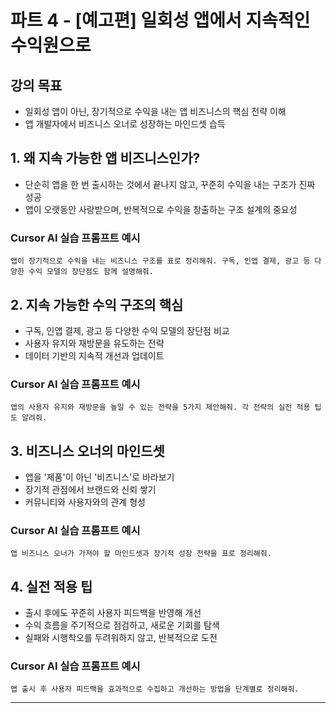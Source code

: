 # 파트 4 - [예고편] 일회성 앱에서 지속적인 수익원으로

## 강의 목표
- 일회성 앱이 아닌, 장기적으로 수익을 내는 앱 비즈니스의 핵심 전략 이해
- 앱 개발자에서 비즈니스 오너로 성장하는 마인드셋 습득

## 1. 왜 지속 가능한 앱 비즈니스인가?
- 단순히 앱을 한 번 출시하는 것에서 끝나지 않고, 꾸준히 수익을 내는 구조가 진짜 성공
- 앱이 오랫동안 사랑받으며, 반복적으로 수익을 창출하는 구조 설계의 중요성

### Cursor AI 실습 프롬프트 예시
```
앱이 장기적으로 수익을 내는 비즈니스 구조를 표로 정리해줘. 구독, 인앱 결제, 광고 등 다양한 수익 모델의 장단점도 함께 설명해줘.
```

## 2. 지속 가능한 수익 구조의 핵심
- 구독, 인앱 결제, 광고 등 다양한 수익 모델의 장단점 비교
- 사용자 유지와 재방문을 유도하는 전략
- 데이터 기반의 지속적 개선과 업데이트

### Cursor AI 실습 프롬프트 예시
```
앱의 사용자 유지와 재방문을 높일 수 있는 전략을 5가지 제안해줘. 각 전략의 실전 적용 팁도 알려줘.
```

## 3. 비즈니스 오너의 마인드셋
- 앱을 '제품'이 아닌 '비즈니스'로 바라보기
- 장기적 관점에서 브랜드와 신뢰 쌓기
- 커뮤니티와 사용자와의 관계 형성

### Cursor AI 실습 프롬프트 예시
```
앱 비즈니스 오너가 가져야 할 마인드셋과 장기적 성장 전략을 표로 정리해줘.
```

## 4. 실전 적용 팁
- 출시 후에도 꾸준히 사용자 피드백을 반영해 개선
- 수익 흐름을 주기적으로 점검하고, 새로운 기회를 탐색
- 실패와 시행착오를 두려워하지 않고, 반복적으로 도전

### Cursor AI 실습 프롬프트 예시
```
앱 출시 후 사용자 피드백을 효과적으로 수집하고 개선하는 방법을 단계별로 정리해줘.
```

---
<!-- 강의 교재 끝 --> 
